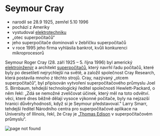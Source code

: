 # Seymour Cray

- narodil se 28.9 1925, zemřel 5.10 1996
- pochází z Ameriky
- vystudoval [elektrotechniku](https://cs.wikipedia.org/wiki/Elektrotechnika)
- „otec superpočítačů“
- jeho superpočítače dominovali v žebříčku superpočítačů
- v roce 1995 jeho firma vyhlásila bankrot, kvůli konkurenci mikroprocesorů

 Seymour Roger Cray (28. září 1925 – 5. října 1996) byl americký [elektroinženýr](https://en.wikipedia.org/wiki/Electrical_engineering) a architekt [superpočítačů](https://en.wikipedia.org/wiki/Supercomputer), který navrhl řadu počítačů, které byly po desetiletí nejrychlejší na světě, a založil společnost Cray Research, která postavila mnoho z těchto strojů. Cray, nazývaný „otcem superpočítačů“, byl připisován vytvoření superpočítačového průmyslu Joel S. Birnbaum, tehdejší technologický ředitel společnosti Hewlett-Packard, o něm řekl: „Zdá se nemožné zveličovat účinek, který měl na toto odvětví. věci, které dnes běžně dělají vysoce výkonné počítače, byly na nejzazší hranici důvěryhodnosti, když si je Seymour představoval." Larry Smarr, tehdejší ředitel Národního centra pro superpočítačové aplikace na University of Illinois, řekl, že Cray je „[Thomas Edison](https://en.wikipedia.org/wiki/Thomas_Edison) v superpočítačovém průmyslu“.



![page not found](https://upload.wikimedia.org/wikipedia/commons/4/4a/Seymour_R._Cray.JPG)


